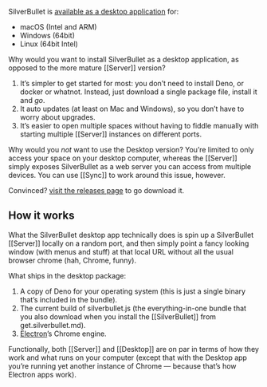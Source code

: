 SilverBullet is [available as a desktop application](https://github.com/silverbulletmd/silverbullet/releases) for:

* macOS (Intel and ARM)
* Windows (64bit)
* Linux (64bit Intel)

Why would you want to install SilverBullet as a desktop application, as opposed to the more mature [[Server]] version?

1. It’s simpler to get started for most: you don’t need to install Deno, or docker or whatnot. Instead, just download a single package file, install it and _go_.
2. It auto updates (at least on Mac and Windows), so you don’t have to worry about upgrades.
3. It’s easier to open multiple spaces without having to fiddle manually with starting multiple [[Server]] instances on different ports.

Why would you _not_ want to use the Desktop version? You’re limited to only access your space on your desktop computer, whereas the [[Server]] simply exposes SilverBullet as a web server you can access from multiple devices. You can use [[Sync]] to work around this issue, however.

Convinced? [visit the releases page](https://github.com/silverbulletmd/silverbullet/releases) to go download it.

## How it works
What the SilverBullet desktop app technically does is spin up a SilverBullet [[Server]] locally on a random port, and then simply point a fancy looking window (with menus and stuff) at that local URL without all the usual browser chrome (hah, Chrome, funny).

What ships in the desktop package:

1. A copy of Deno for your operating system (this is just a single binary that’s included in the bundle).
2. The current build of silverbullet.js (the everything-in-one bundle that you also download when you install the [[SilverBullet]] from get.silverbullet.md).
3. [Electron](https://www.electronjs.org/)’s Chrome engine.

Functionally, both [[Server]] and [[Desktop]] are on par in terms of how they work and what runs on your computer (except that with the Desktop app you’re running yet another instance of Chrome — because that’s how Electron apps work).
